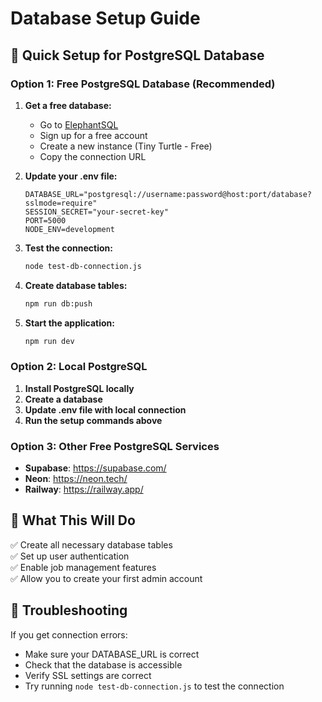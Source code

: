 # Database Setup Guide

## 🚀 Quick Setup for PostgreSQL Database

### Option 1: Free PostgreSQL Database (Recommended)

1. **Get a free database:**
   - Go to [ElephantSQL](https://www.elephantsql.com/)
   - Sign up for a free account
   - Create a new instance (Tiny Turtle - Free)
   - Copy the connection URL

2. **Update your .env file:**
   ```
   DATABASE_URL="postgresql://username:password@host:port/database?sslmode=require"
   SESSION_SECRET="your-secret-key"
   PORT=5000
   NODE_ENV=development
   ```

3. **Test the connection:**
   ```bash
   node test-db-connection.js
   ```

4. **Create database tables:**
   ```bash
   npm run db:push
   ```

5. **Start the application:**
   ```bash
   npm run dev
   ```

### Option 2: Local PostgreSQL

1. **Install PostgreSQL locally**
2. **Create a database**
3. **Update .env file with local connection**
4. **Run the setup commands above**

### Option 3: Other Free PostgreSQL Services

- **Supabase**: https://supabase.com/
- **Neon**: https://neon.tech/
- **Railway**: https://railway.app/

## 🎯 What This Will Do

✅ Create all necessary database tables  
✅ Set up user authentication  
✅ Enable job management features  
✅ Allow you to create your first admin account  

## 🚨 Troubleshooting

If you get connection errors:
- Make sure your DATABASE_URL is correct
- Check that the database is accessible
- Verify SSL settings are correct
- Try running `node test-db-connection.js` to test the connection 